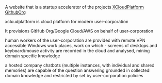 A website that is a startup accelerator of the projects [XCloudPlatform](https:///xcloudplatform.github.io/) [GithubOrg](https://github.com/xcloudplatform)

xcloudplatform is cloud platform for modern user-corporation

It provisions GitHub Org/Google Cloud/AWS on behalf of user-corporation

human workers of the user-corporation are provided with remote VPN accessible Windows work places, work on which - screens of desktops and keyboard/mouse activity are recorded in the cloud and analysed, mining domain specific knowledge

a hosted company chatbots (multiple instances, with individual and shared memories) are capable of the question answering grounded in collected domain knowledge and restricted by set by user-corporation policies


